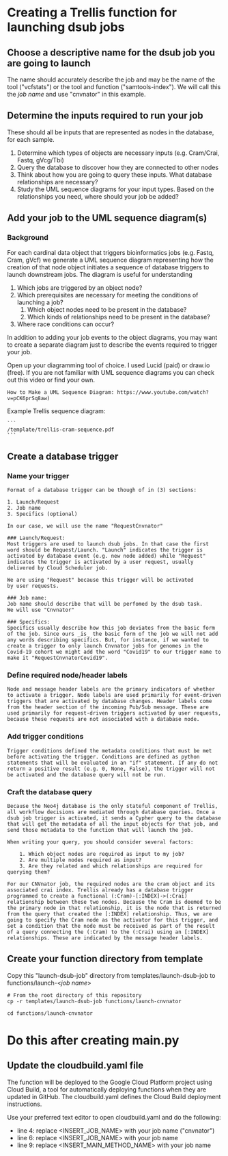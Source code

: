 # Creating a Trellis function for launching dsub jobs

## Choose a descriptive name for the dsub job you are going to launch
The name should accurately describe the job and may be the name of the tool ("vcfstats") or the tool and function ("samtools-index"). We will call this the _job name_ and use "cnvnator" in this example.

## Determine the inputs required to run your job

These should all be inputs that are represented as nodes in the database, for each sample.

1. Determine which types of objects are necessary inputs (e.g. Cram/Crai, Fastq, gVcg/Tbi)
2. Query the database to discover how they are connected to other nodes
3. Think about how you are going to query these inputs. What database relationships are necessary?
4. Study the UML sequence diagrams for your input types. Based on the relationships you need, where should your job be added?

## Add your job to the UML sequence diagram(s)

### Background
For each cardinal data object that triggers bioinformatics jobs (e.g. Fastq, Cram, gVcf) we generate a UML sequence diagram representing how the creation of that node object initiates a sequence of database triggers to launch downstream jobs. The diagram is useful for understanding

1. Which jobs are triggered by an object node?
2. Which prerequisites are necessary for meeting the conditions of launching a job?
    1. Which object nodes need to be present in the database?
    2. Which kinds of relationships need to be present in the database?
3. Where race conditions can occur?

In addition to adding your job events to the object diagrams, you may want to create a separate diagram just to describe the events required to trigger your job. 

Open up your diagramming tool of choice. I used Lucid (paid) or draw.io (free). If you are not familiar with UML sequence diagrams you can check out this video or find your own.

    How to Make a UML Sequence Diagram: https://www.youtube.com/watch?v=pCK6prSq8aw)

Example Trellis sequence diagram:

    ```
    /template/trellis-cram-sequence.pdf
    ```

## Create a database trigger

### Name your trigger
    
	Format of a database trigger can be though of in (3) sections:
    
    1. Launch/Request
    2. Job name
    3. Specifics (optional)

    In our case, we will use the name "RequestCnvnator"

    ### Launch/Request:
    Most triggers are used to launch dsub jobs. In that case the first word should be Request/Launch. "Launch" indicates the trigger is activated by database event (e.g. new node added) while "Request" indicates the trigger is activated by a user request, usually delivered by Cloud Scheduler job.

    We are using "Request" because this trigger will be activated
    by user requests.

    ### Job name: 
    Job name should describe that will be perfomed by the dsub task. 
    We will use "Cnvnator"

    ### Specifics:
    Specifics usually describe how this job deviates from the basic form of the job. Since ours _is_ the basic form of the job we will not add any words describing specifics. But, for instance, if we wanted to create a trigger to only launch Cnvnator jobs for genomes in the Covid-19 cohort we might add the word "Covid19" to our trigger name to make it "RequestCnvnatorCovid19".

### Define required node/header labels
	Node and message header labels are the primary indicators of whether to activate a trigger. Node labels are used primarily for event-driven triggers that are activated by database changes. Header labels come from the header section of the incoming Pub/Sub message. These are used primarily for request-driven triggers activated by user requests, because these requests are not associated with a database node.

### Add trigger conditions
	
	Trigger conditions defined the metadata conditions that must be met before activating the trigger. Conditions are defined as python statements that will be evaluated in an "if" statement. If any do not return a positive result (e.g. 0, None, False), the trigger will not be activated and the database query will not be run.

### Craft the database query

    Because the Neo4j database is the only stateful component of Trellis, all workflow decisions are mediated through database queries. Once a dsub job trigger is activated, it sends a Cypher query to the database that will get the metadata of all the input objects for that job, and send those metadata to the function that will launch the job.

    When writing your query, you should consider several factors:

        1. Which object nodes are required as input to my job?
        2. Are multiple nodes required as input?
        3. Are they related and which relationships are required for querying them?

    For our CNVnator job, the required nodes are the cram object and its associated crai index. Trellis already has a database trigger programmed to create a functional (:Cram)-[:INDEX]->(:Crai) relationship between these two nodes. Because the Cram is deemed to be the primary node in that relationship, it is the node that is returned from the query that created the [:INDEX] relationship. Thus, we are going to specify the Cram node as the activator for this trigger, and set a condition that the node must be received as part of the result of a query connecting the (:Cram) to the (:Crai) using an [:INDEX] relationships. These are indicated by the message header labels.

## Create your function directory from template
Copy this "launch-dsub-job" directory from templates/launch-dsub-job to functions/launch-<_job name_>

```
# From the root directory of this repository
cp -r templates/launch-dsub-job functions/launch-cnvnator

cd functions/launch-cnvnator
```

# Do this after creating main.py
## Update the cloudbuild.yaml file
The function will be deployed to the Google Cloud Platform project using Cloud Build, a tool for automatically deploying functions when they are updated in GitHub. The cloudbuild.yaml defines the Cloud Build deployment instructions.

Use your preferred text editor to open cloudbuild.yaml and do the following:

* line 4: replace <INSERT_JOB_NAME> with your job name ("cnvnator")
* line 6: replace <INSERT_JOB_NAME> with your job name
* line 9: replace <INSERT_MAIN_METHOD_NAME> with your job name




